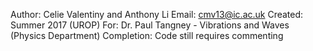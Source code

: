 Author: Celie Valentiny and Anthony Li
Email: cmv13@ic.ac.uk
Created: Summer 2017 (UROP)
For: Dr. Paul Tangney - Vibrations and Waves (Physics Department)
Completion: Code still requires commenting